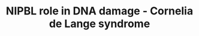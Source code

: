---
annotations:
- id: DOID:11725
  parent: genetic disease
  type: Disease Ontology
  value: Cornelia de Lange syndrome
authors:
- IrkilmezA
- Eweitz
- Larsgw
description: Recruitment of cohesin subunit NIPBL after DNA damage.
last-edited: 2023-02-01
ndex: 6d8144a1-5c75-11ec-b3be-0ac135e8bacf
organisms:
- Homo sapiens
redirect_from:
- /index.php/Pathway:WP5119
- /instance/WP5119
- /instance/WP5119_r125320
revision: r125320
schema-jsonld:
- '@context': https://schema.org/
  '@id': https://wikipathways.github.io/pathways/WP5119.html
  '@type': Dataset
  creator:
    '@type': Organization
    name: WikiPathways
  description: Recruitment of cohesin subunit NIPBL after DNA damage.
  keywords:
  - ATM
  - ATR
  - CBX3
  - Histone H2AX
  - MDC1
  - NIPBL
  - RNF168
  - RNF8
  license: CC0
  name: NIPBL role in DNA damage - Cornelia de Lange syndrome
seo: CreativeWork
title: NIPBL role in DNA damage - Cornelia de Lange syndrome
wpid: WP5119
---